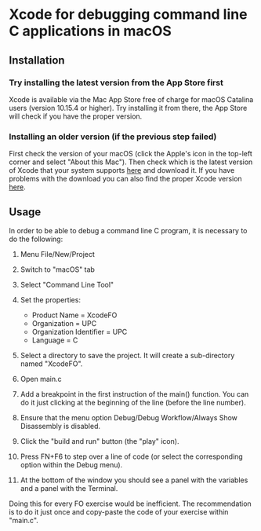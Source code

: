 # Xcode for debugging command line C applications in macOS 

## Installation

### Try installing the latest version from the App Store first 

Xcode is available via the Mac App Store free of charge for macOS Catalina users (version 10.15.4 or higher). Try installing it from there, the App Store will check if you have the proper version.

### Installing an older version (if the previous step failed)  

First check the version of your macOS (click the Apple's icon in the top-left corner and select "About this Mac"). Then check which is the latest version of Xcode that your system supports [here](https://xcodereleases.com/) and download it. If you have problems with the download you can also find the proper Xcode version [here](https://developer.apple.com/download/more/?=xcode).

## Usage

In order to be able to debug a command line C program, it is necessary to do the following:

1) Menu File/New/Project
2) Switch to "macOS" tab
3) Select "Command Line Tool"
4) Set the properties:
	- Product Name = XcodeFO
	- Organization = UPC
	- Organization Identifier = UPC
	- Language = C

5) Select a directory to save the project. It will create a sub-directory named "XcodeFO".
6) Open main.c
7) Add a breakpoint in the first instruction of the main() function. You can do it just clicking at the beginning of the line (before the line number).
8) Ensure that the menu option Debug/Debug Workflow/Always Show Disassembly is disabled. 
9) Click the "build and run" button (the "play" icon).
10) Press FN+F6 to step over a line of code (or select the corresponding option within the Debug menu). 
11) At the bottom of the window you should see a panel with the variables and a panel with the Terminal.

Doing this for every FO exercise would be inefficient. The recommendation is to do it just once and copy-paste the code of your exercise within "main.c".